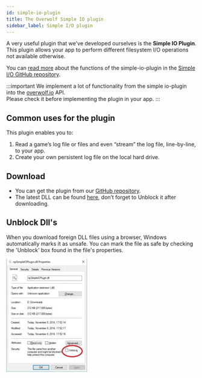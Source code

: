 ```yaml
---
id: simple-io-plugin
title: The Overwolf Simple IO plugin
sidebar_label: Simple I/O plugin
---
```



A very useful plugin that we've developed ourselves is the **Simple IO Plugin**. This plugin allows your app to perform different filesystem I/O operations not available otherwise.

You can [read  more](https://github.com/overwolf/overwolf-plugins/blob/master/plugins/simple-io-plugin/README.md) about the functions of the simple-io-plugin in the [Simple I/O GitHub repository](https://github.com/overwolf/overwolf-plugins/tree/master/plugins/simple-io-plugin).

:::important
We implement a lot of functionality from the simple io-plugin into the [overwolf.io](../api/overwolf-io) API.  
Please check it before implementing the plugin in your app.
:::

## Common uses for the plugin

This plugin enables you to:

1. Read a game’s log file or files and even “stream” the log file, line-by-line, to your app.
2. Create your own persistent log file on the local hard drive.

## Download

* You can get the plugin from our [GitHub repository](https://github.com/overwolf/overwolf-plugins/tree/master/plugins/simple-io-plugin).
* The latest DLL can be found [here](https://github.com/overwolf/overwolf-plugins/tree/master/dist), don’t forget to Unblock it after downloading.

## Unblock Dll's

When you download foreign DLL files using a browser, Windows automatically marks it as unsafe. You can mark the file as safe by checking the 'Unblock' box found in the file's properties.

![Unblock dll](../assets/unblock_dll.jpg)
